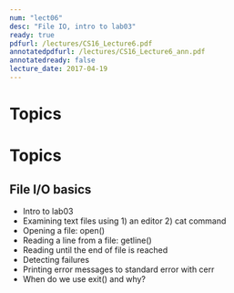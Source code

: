 ```yaml
---
num: "lect06"
desc: "File IO, intro to lab03"
ready: true
pdfurl: /lectures/CS16_Lecture6.pdf
annotatedpdfurl: /lectures/CS16_Lecture6_ann.pdf
annotatedready: false
lecture_date: 2017-04-19
---
```


# Topics


# Topics
## File I/O basics
* Intro to lab03
* Examining text files using 1) an editor 2) cat command 
* Opening a file: open()
* Reading a line from a file: getline()
* Reading until the end of file is reached
* Detecting failures
* Printing error messages to standard error with cerr
* When do we use exit() and why?


 


